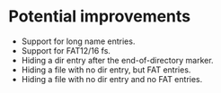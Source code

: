 # Potential improvements

- Support for long name entries.
- Support for FAT12/16 fs.
- Hiding a dir entry after the end-of-directory marker.
- Hiding a file with no dir entry, but FAT entries.
- Hiding a file with no dir entry and no FAT entries.